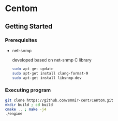 # Centom
<!-- GETTING STARTED -->
## Getting Started

### Prerequisites
* net-snmp

	developed based on net-snmp C library
	```sh
	sudo apt-get update
	sudo apt-get install clang-format-9
	sudo apt-get install libsnmp-dev
	```
### Executing program

```sh
git clone https://github.com/smmir-cent/Centom.git
mkdir build ; cd build 
cmake .. ; make -j4
./engine
```
